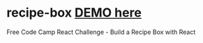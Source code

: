 # recipe-box   [DEMO here](https://ziweidream.github.io/recipe-box/)
Free Code Camp React Challenge - Build a Recipe Box with React   
